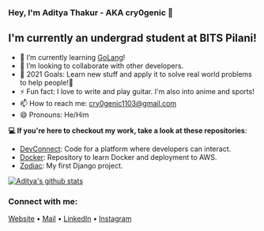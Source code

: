 ### Hey, I'm Aditya Thakur - AKA cry0genic 👋


## I'm currently an undergrad student at BITS Pilani!

- 🌱 I’m currently learning [GoLang](https://github.com/golang)!
- 👯 I’m looking to collaborate with other developers.
- 🥅 2021 Goals: Learn new stuff and apply it to solve real world problems to help people!🤍
- ⚡ Fun fact: I love to write and play guitar. I'm also into anime and sports!
- 📫 How to reach me: cry0genic1103@gmail.com
- 😄 Pronouns: He/Him

**💻 If you're here to checkout my work, take a look at these repositories**: 

- [DevConnect](https://github.com/cry0genic/DevConnect): Code for a platform where developers can interact.
- [Docker](https://github.com/cry0genic/Docker): Repository to learn Docker and deployment to AWS. 
- [Zodiac](https://github.com/cry0genic/DVM-Winter-Assignment): My first Django project.

[![Aditya's github stats](https://github-readme-stats.vercel.app/api?username=cry0genic&theme=vision-friendly-dark&show_icons=true)](https://github.com/anuraghazra/github-readme-stats)


### Connect with me:

[Website](https://www.cry0genic.github.io) •
[Mail](mailto:f20200630@pilani.bits-pilani.ac.in) •
[LinkedIn](https://www.linkedin.com/in/aditya11-thakur/) •
[Instagram](https://www.instagram.com/aditya_11_/) 

<br />


